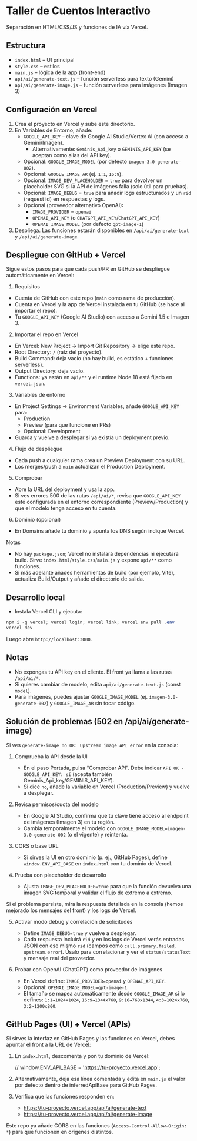 # Taller de Cuentos Interactivo

Separación en HTML/CSS/JS y funciones de IA vía Vercel.

## Estructura
- `index.html` – UI principal
- `style.css` – estilos
- `main.js` – lógica de la app (front-end)
- `api/ai/generate-text.js` – función serverless para texto (Gemini)
- `api/ai/generate-image.js` – función serverless para imágenes (Imagen 3)

## Configuración en Vercel
1. Crea el proyecto en Vercel y sube este directorio.
2. En Variables de Entorno, añade:
    - `GOOGLE_API_KEY` – clave de Google AI Studio/Vertex AI (con acceso a Gemini/Imagen).
       - Alternativamente: `Geminis_Api_key` o `GEMINIS_API_KEY` (se aceptan como alias del API key).
   - Opcional: `GOOGLE_IMAGE_MODEL` (por defecto `imagen-3.0-generate-002`).
   - Opcional: `GOOGLE_IMAGE_AR` (ej. `1:1`, `16:9`).
   - Opcional: `IMAGE_DEV_PLACEHOLDER` = `true` para devolver un placeholder SVG si la API de imágenes falla (solo útil para pruebas).
   - Opcional: `IMAGE_DEBUG` = `true` para añadir logs estructurados y un `rid` (request id) en respuestas y logs.
    - Opcional (proveedor alternativo OpenAI):
       - `IMAGE_PROVIDER` = `openai`
       - `OPENAI_API_KEY` (o `CHATGPT_API_KEY`/`ChatGPT_API_KEY`)
       - `OPENAI_IMAGE_MODEL` (por defecto `gpt-image-1`)
3. Despliega. Las funciones estarán disponibles en `/api/ai/generate-text` y `/api/ai/generate-image`.

## Despliegue con GitHub + Vercel
Sigue estos pasos para que cada push/PR en GitHub se despliegue automáticamente en Vercel:

1) Requisitos
- Cuenta de GitHub con este repo (`main` como rama de producción).
- Cuenta en Vercel y la app de Vercel instalada en tu GitHub (se hace al importar el repo).
- Tu `GOOGLE_API_KEY` (Google AI Studio) con acceso a Gemini 1.5 e Imagen 3.

2) Importar el repo en Vercel
- En Vercel: New Project → Import Git Repository → elige este repo.
- Root Directory: `/` (raíz del proyecto).
- Build Command: deja vacío (no hay build, es estático + funciones serverless).
- Output Directory: deja vacío.
- Functions: ya están en `api/**` y el runtime Node 18 está fijado en `vercel.json`.

3) Variables de entorno
- En Project Settings → Environment Variables, añade `GOOGLE_API_KEY` para:
   - Production
   - Preview (para que funcione en PRs)
   - Opcional: Development
- Guarda y vuelve a desplegar si ya existía un deployment previo.

4) Flujo de despliegue
- Cada push a cualquier rama crea un Preview Deployment con su URL.
- Los merges/push a `main` actualizan el Production Deployment.

5) Comprobar
- Abre la URL del deployment y usa la app.
- Si ves errores 500 de las rutas `/api/ai/*`, revisa que `GOOGLE_API_KEY` esté configurada en el entorno correspondiente (Preview/Production) y que el modelo tenga acceso en tu cuenta.

6) Dominio (opcional)
- En Domains añade tu dominio y apunta los DNS según indique Vercel.

Notas
- No hay `package.json`; Vercel no instalará dependencias ni ejecutará build. Sirve `index.html`/`style.css`/`main.js` y expone `api/**` como funciones.
- Si más adelante añades herramientas de build (por ejemplo, Vite), actualiza Build/Output y añade el directorio de salida.

## Desarrollo local
- Instala Vercel CLI y ejecuta:

```powershell
npm i -g vercel; vercel login; vercel link; vercel env pull .env
vercel dev
```

Luego abre `http://localhost:3000`.

## Notas
- No expongas tu API key en el cliente. El front ya llama a las rutas `/api/ai/*`.
- Si quieres cambiar de modelo, edita `api/ai/generate-text.js` (const `model`).
 - Para imágenes, puedes ajustar `GOOGLE_IMAGE_MODEL` (ej. `imagen-3.0-generate-002`) y `GOOGLE_IMAGE_AR` sin tocar código.

## Solución de problemas (502 en /api/ai/generate-image)
Si ves `generate-image no OK: Upstream image API error` en la consola:

1) Comprueba la API desde la UI
   - En el paso Portada, pulsa “Comprobar API”. Debe indicar `API OK · GOOGLE_API_KEY: sí` (acepta también Geminis_Api_key/GEMINIS_API_KEY).
   - Si dice `no`, añade la variable en Vercel (Production/Preview) y vuelve a desplegar.

2) Revisa permisos/cuota del modelo
   - En Google AI Studio, confirma que tu clave tiene acceso al endpoint de imágenes (Imagen 3) en tu región.
   - Cambia temporalmente el modelo con `GOOGLE_IMAGE_MODEL=imagen-3.0-generate-002` (o el vigente) y reintenta.

3) CORS o base URL
   - Si sirves la UI en otro dominio (p. ej., GitHub Pages), define `window.ENV_API_BASE` en `index.html` con tu dominio de Vercel.

4) Prueba con placeholder de desarrollo
   - Ajusta `IMAGE_DEV_PLACEHOLDER=true` para que la función devuelva una imagen SVG temporal y validar el flujo de extremo a extremo.

Si el problema persiste, mira la respuesta detallada en la consola (hemos mejorado los mensajes del front) y los logs de Vercel.

5) Activar modo debug y correlación de solicitudes
   - Define `IMAGE_DEBUG=true` y vuelve a desplegar.
   - Cada respuesta incluirá `rid` y en los logs de Vercel verás entradas JSON con ese mismo `rid` (campos como `call.primary.failed`, `upstream.error`). Úsalo para correlacionar y ver el `status/statusText` y mensaje real del proveedor.

6) Probar con OpenAI (ChatGPT) como proveedor de imágenes
   - En Vercel define: `IMAGE_PROVIDER=openai` y `OPENAI_API_KEY`.
   - Opcional: `OPENAI_IMAGE_MODEL=gpt-image-1`.
   - El tamaño se mapea automáticamente desde `GOOGLE_IMAGE_AR` si lo defines: `1:1→1024x1024`, `16:9→1344x768`, `9:16→768x1344`, `4:3→1024x768`, `3:2→1200x800`.

## GitHub Pages (UI) + Vercel (APIs)
Si sirves la interfaz en GitHub Pages y las funciones en Vercel, debes apuntar el front a la URL de Vercel:

1) En `index.html`, descomenta y pon tu dominio de Vercel:

   // window.ENV_API_BASE = 'https://tu-proyecto.vercel.app';

2) Alternativamente, deja esa línea comentada y edita en `main.js` el valor por defecto dentro de inferredApiBase para GitHub Pages.

3) Verifica que las funciones responden en:
   - https://tu-proyecto.vercel.app/api/ai/generate-text
   - https://tu-proyecto.vercel.app/api/ai/generate-image

Este repo ya añade CORS en las funciones (`Access-Control-Allow-Origin: *`) para que funcionen en orígenes distintos.
